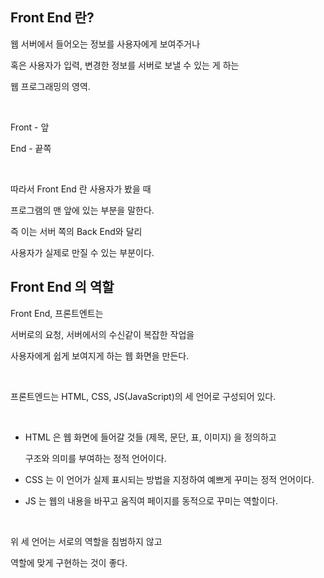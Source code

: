 ## Front End 란?

웹 서버에서 들어오는 정보를 사용자에게 보여주거나

혹은 사용자가 입력, 변경한 정보를 서버로 보낼 수 있는 게 하는 

웹 프로그래밍의 영역.

&nbsp;

Front - 앞

End - 끝쪽

&nbsp;

따라서 Front End 란 사용자가 봤을 때

프로그램의 맨 앞에 있는 부분을 말한다.

즉 이는 서버 쪽의 Back End와 달리

사용자가 실제로 만질 수 있는 부분이다.



## Front End 의 역할

Front End, 프론트엔트는

서버로의 요청, 서버에서의 수신같이 복잡한 작업을

사용자에게 쉽게 보여지게 하는 웹 화면을 만든다.

&nbsp;

프론트엔드는 HTML, CSS, JS(JavaScript)의 세 언어로 구성되어 있다.

&nbsp;

* HTML 은 웹 화면에 들어갈 것들 (제목, 문단, 표, 이미지) 을 정의하고 

  구조와 의미를 부여하는 정적 언어이다.

* CSS 는 이 언어가 실제 표시되는 방법을 지정하여 예쁘게 꾸미는 정적 언어이다.

* JS 는 웹의 내용을 바꾸고 움직여 페이지를 동적으로 꾸미는 역할이다.

&nbsp;

위 세 언어는 서로의 역할을 침범하지 않고 

역할에 맞게 구현하는 것이 좋다.

&nbsp;

&nbsp;
